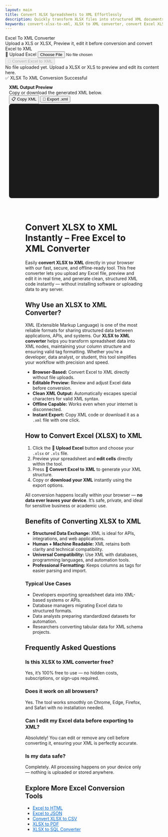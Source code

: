 ```yaml
---
layout: main
title: Convert XLSX Spreadsheets to XML Effortlessly
description: Quickly transform XLSX files into structured XML documents with  browser-based XLSX to XML converter. Fast, secure, and offline-friendly.
keywords: convert-xlsx-to-xml, XLSX to XML converter, convert Excel XLSX to XML, online XLSX to XML tool, free XLSX to XML
---
```

<script src="https://cdnjs.cloudflare.com/ajax/libs/xlsx/0.18.5/xlsx.full.min.js"></script>

<script src="https://cdnjs.cloudflare.com/ajax/libs/xlsx/0.18.5/xlsx.full.min.js"></script>

<div class="csvx-container">
  <div class="csvx-panel" id="csvPanelXml">
    <div class="panel-header">
      <div>
        <div class="title">Excel To XML Converter</div>
        <div class="small">Upload a XLS or XLSX, Preview it, edit it before conversion and convert Excel to XML </div>
      </div>
      <div class="controls">
        <label class="csvx-btn" id="uploadBtnXml" title="Upload CSV">
          📂 Upload Excel
          <input id="fileInputXml" type="file" accept=".xls, .xlsx">
        </label>
        <button class="csvx-btn primary" id="convertBtnXml" disabled title="Convert Excel to XML">🔄 Convert Excel to XML</button>
      </div>
    </div>
    <div id="csvPreviewXml" class="csvx-preview" contenteditable>
      <div class="small" id="placeholderXml">No file uploaded yet. Upload a XLSX or XLS to preview and edit its content here.</div>
    </div>
    <div id="toastXml" class="csvx-toast">✅ XLSX To XML Conversion Successful</div>
  </div>
</div>

<div class="csvx-container">  
  <div id="xmlPanel" class="csvx-excel-panel">
    <div class="csvx-panel" style="padding:12px;">
      <div class="excel-header">
        <div>
          <div style="font-weight:700">XML Output Preview</div>
          <div class="small">Copy or download the generated XML below.</div>
        </div>
        <div class="controls">
          <button class="csvx-btn" id="copyXmlBtn" title="Copy XML to Clipboard">📋 Copy XML</button>
          <button class="csvx-btn" id="exportXmlBtn" title="Download as XML File">💾 Export .xml</button>
        </div>
      </div>
      <textarea id="xmlPreview" class="csvx-preview" style="min-height:300px; background:#1b1b1b; color:#eee; font-family:monospace; padding:10px; border:none; width:100%; border-radius:8px;" contenteditable="true"></textarea>
    </div>
  </div>
</div>

<script src="/assets/js/xlsx-to-xml.js"></script>

<div style="margin:4rem">

<h1>Convert XLSX to XML Instantly – Free Excel to XML Converter</h1>

<p>
Easily <strong>convert XLSX to XML</strong> directly in your browser with our fast, secure, and offline-ready tool. 
This free converter lets you upload any Excel file, preview and edit it in real time, and generate 
clean, structured XML code instantly — without installing software or uploading data to any server.
</p>

<h2>Why Use an XLSX to XML Converter?</h2>

<p>
XML (Extensible Markup Language) is one of the most reliable formats for sharing structured data between applications, APIs, and systems.  
Our <strong>XLSX to XML converter</strong> helps you transform spreadsheet data into XML nodes, maintaining your column structure 
and ensuring valid tag formatting. Whether you’re a developer, data analyst, or student, this tool simplifies your workflow 
with precision and speed.
</p>

<ul>
  <li><strong>Browser-Based:</strong> Convert Excel to XML directly without file uploads.</li>
  <li><strong>Editable Preview:</strong> Review and adjust Excel data before conversion.</li>
  <li><strong>Clean XML Output:</strong> Automatically escapes special characters for valid XML syntax.</li>
  <li><strong>Offline Capable:</strong> Works even when your internet is disconnected.</li>
  <li><strong>Instant Export:</strong> Copy XML code or download it as a <code>.xml</code> file with one click.</li>
</ul>

<h2>How to Convert Excel (XLSX) to XML</h2>

<ol>
  <li>Click the <strong>📂 Upload Excel</strong> button and choose your <code>.xlsx</code> or <code>.xls</code> file.</li>
  <li>Preview your spreadsheet and <strong>edit cells</strong> directly within the tool.</li>
  <li>Press <strong>🔄 Convert Excel to XML</strong> to generate your XML structure.</li>
  <li>Copy or <strong>download your XML</strong> instantly using the export options.</li>
</ol>

<p>
All conversion happens locally within your browser — <strong>no data ever leaves your device</strong>. 
It’s safe, private, and ideal for sensitive business or academic use.
</p>

<h2>Benefits of Converting XLSX to XML</h2>

<ul>
  <li><strong>Structured Data Exchange:</strong> XML is ideal for APIs, integrations, and web applications.</li>
  <li><strong>Human + Machine Readable:</strong> XML retains both clarity and technical compatibility.</li>
  <li><strong>Universal Compatibility:</strong> Use XML with databases, programming languages, and automation tools.</li>
  <li><strong>Professional Formatting:</strong> Keeps columns as tags for easier parsing and import.</li>
</ul>

<h3>Typical Use Cases</h3>

<ul>
  <li>Developers exporting spreadsheet data into XML-based systems or APIs.</li>
  <li>Database managers migrating Excel data to structured formats.</li>
  <li>Data analysts preparing standardized datasets for automation.</li>
  <li>Researchers converting tabular data for XML schema projects.</li>
</ul>

<h2>Frequently Asked Questions</h2>

<h3>Is this XLSX to XML converter free?</h3>
<p>Yes, it’s 100% free to use — no hidden costs, subscriptions, or sign-ups required.</p>

<h3>Does it work on all browsers?</h3>
<p>Yes. The tool works smoothly on Chrome, Edge, Firefox, and Safari with no installation needed.</p>

<h3>Can I edit my Excel data before exporting to XML?</h3>
<p>Absolutely! You can edit or remove any cell before converting it, ensuring your XML is perfectly accurate.</p>

<h3>Is my data safe?</h3>
<p>Completely. All processing happens on your device only — nothing is uploaded or stored anywhere.</p>

<h2>Explore More Excel Conversion Tools</h2>
<ul>
  <li><a href="excel-to-html" style="color:#0066cc; text-decoration:underline;">Excel to HTML</a></li>
  <li><a href="excel-to-json" style="color:#0066cc; text-decoration:underline;">Excel to JSON</a></li>
  <li><a href="convert-xlsx-to-csv" style="color:#0066cc; text-decoration:underline;">Convert XLSX to CSV</a></li>
  <li><a href="xlsx-to-pdf" style="color:#0066cc; text-decoration:underline;">XLSX to PDF</a></li>
  <li><a href="xlsx-to-sql-converter" style="color:#0066cc; text-decoration:underline;">XLSX to SQL Converter</a></li>
</ul>

</div>


<!-- ✅ WebApplication Schema -->
<script type="application/ld+json">
{
  "@context": "https://schema.org",
  "@type": "WebApplication",
  "name": "XLSX to XML Converter",
  "alternateName": "Convert Excel Spreadsheets to XML Online",
  "operatingSystem": "Any",
  "applicationCategory": "UtilityApplication",
  "applicationSubCategory": "File Conversion",
  "description": "Convert Excel XLSX and XLS spreadsheets to XML format instantly with this free browser-based converter. No uploads, no installations — fast, secure, and private data conversion directly on your device.",
  "url": "https://smallsuggestions.com/convert-xlsx-to-xml",
  "image": "https://smallsuggestions.com/assets/img/xlsx-to-xml-tool.webp",
  "creator": {
    "@type": "Organization",
    "name": "Small Suggestions",
    "url": "https://smallsuggestions.com"
  },
  "featureList": [
    "Instant XLSX to XML conversion",
    "Preview and edit data before exporting",
    "Download XML instantly",
    "No software installation required",
    "Completely client-side — no data uploads"
  ],
  "offers": {
    "@type": "Offer",
    "price": "0",
    "priceCurrency": "USD",
    "category": "Free"
  },
  "softwareVersion": "1.0.0",
  "browserRequirements": "Works on all JavaScript-enabled browsers",
  "permissions": "No data storage or tracking involved",
  "inLanguage": "en",
  "about": {
    "@type": "Thing",
    "name": "Excel to XML Conversion",
    "sameAs": [
      "https://en.wikipedia.org/wiki/Microsoft_Excel",
      "https://en.wikipedia.org/wiki/XML"
    ]
  },
  "relatedLink": [
    "https://smallsuggestions.com/excel-to-html",
    "https://smallsuggestions.com/excel-to-json",
    "https://smallsuggestions.com/convert-xlsx-to-csv",
    "https://smallsuggestions.com/xlsx-to-pdf",
    "https://smallsuggestions.com/xlsx-to-sql-converter"
  ]
}
</script>

<!-- ✅ ConvertAction Schema -->
<script type="application/ld+json">
{
  "@context": "https://schema.org",
  "@type": "Action",
  "@id": "#convertXlsxToXml",
  "name": "Convert XLSX to XML",
  "description": "This online tool lets you convert Excel files (.xls or .xlsx) into XML directly in your browser with no uploads or installations.",
  "actionStatus": "PotentialActionStatus",
  "agent": {
    "@type": "WebApplication",
    "name": "XLSX to XML Converter",
    "url": "https://smallsuggestions.com/convert-xlsx-to-xml"
  },
  "object": {
    "@type": "Dataset",
    "name": "Excel Spreadsheet",
    "description": "Excel file containing structured data."
  },
  "result": {
    "@type": "Dataset",
    "name": "XML Output",
    "description": "XML file generated from the uploaded Excel data."
  },
  "target": {
    "@type": "EntryPoint",
    "urlTemplate": "https://smallsuggestions.com/convert-xlsx-to-xml",
    "actionPlatform": [
      "https://schema.org/DesktopWebPlatform",
      "https://schema.org/MobileWebPlatform"
    ]
  }
}
</script>

<!-- ✅ Dataset Schema -->
<script type="application/ld+json">
{
  "@context": "https://schema.org",
  "@graph": [
    {
      "@type": "Dataset",
      "@id": "#inputExcelDataset",
      "name": "Excel Data Input",
      "description": "Structured Excel (XLS/XLSX) data uploaded by users for conversion into XML format.",
      "keywords": ["Excel", "XLSX", "Spreadsheet", "Data conversion"],
      "license": "https://creativecommons.org/licenses/by/4.0/",
      "creator": {
        "@type": "Organization",
        "name": "Small Suggestions"
      }
    },
    {
      "@type": "Dataset",
      "@id": "#outputXmlDataset",
      "name": "XML File Output",
      "description": "XML file generated from the input Excel data, properly formatted and ready for use.",
      "keywords": ["XML", "Spreadsheet", "Data export", "Structured XML"],
      "license": "https://creativecommons.org/licenses/by/4.0/",
      "creator": {
        "@type": "Organization",
        "name": "Small Suggestions"
      }
    }
  ]
}
</script>

<!-- ✅ HowTo Schema -->
<script type="application/ld+json">
{
  "@context": "https://schema.org",
  "@type": "HowTo",
  "name": "How to Convert XLSX to XML",
  "description": "Follow these steps to convert your Excel spreadsheet into XML format using our free online tool.",
  "step": [
    {
      "@type": "HowToStep",
      "position": 1,
      "name": "Upload Excel File",
      "text": "Click the Upload button and select your Excel file (.xls or .xlsx) from your device."
    },
    {
      "@type": "HowToStep",
      "position": 2,
      "name": "Preview and Edit",
      "text": "View your spreadsheet in the preview panel and modify any data if needed."
    },
    {
      "@type": "HowToStep",
      "position": 3,
      "name": "Convert to XML",
      "text": "Click the Convert Excel to XML button to generate your XML file."
    },
    {
      "@type": "HowToStep",
      "position": 4,
      "name": "Download XML File",
      "text": "Copy or download your XML file for use in databases, web apps, or APIs."
    }
  ]
}
</script>

<!-- ✅ ItemList Schema (Related Tools) -->
<script type="application/ld+json">
{
  "@context": "https://schema.org",
  "@type": "ItemList",
  "name": "Related Excel Conversion Tools",
  "itemListOrder": "Ascending",
  "itemListElement": [
    { "@type": "ListItem", "position": 1, "name": "Excel to HTML", "url": "https://smallsuggestions.com/excel-to-html" },
    { "@type": "ListItem", "position": 2, "name": "Excel to JSON", "url": "https://smallsuggestions.com/excel-to-json" },
    { "@type": "ListItem", "position": 3, "name": "Convert XLSX to CSV", "url": "https://smallsuggestions.com/convert-xlsx-to-csv" },
    { "@type": "ListItem", "position": 4, "name": "XLSX to PDF", "url": "https://smallsuggestions.com/xlsx-to-pdf" },
    { "@type": "ListItem", "position": 5, "name": "XLSX to SQL Converter", "url": "https://smallsuggestions.com/xlsx-to-sql-converter" }
  ]
}
</script>

<!-- ✅ FAQPage Schema -->
<script type="application/ld+json">
{
  "@context": "https://schema.org",
  "@type": "FAQPage",
  "mainEntity": [
    {
      "@type": "Question",
      "name": "Is this XLSX to XML converter free to use?",
      "acceptedAnswer": { "@type": "Answer", "text": "Yes, our XLSX to XML converter is completely free and works directly in your browser." }
    },
    {
      "@type": "Question",
      "name": "Does the conversion happen online or offline?",
      "acceptedAnswer": { "@type": "Answer", "text": "All conversions are performed locally in your browser. No data is uploaded or stored on any server." }
    },
    {
      "@type": "Question",
      "name": "Which Excel formats are supported?",
      "acceptedAnswer": { "@type": "Answer", "text": "You can upload both .xls and .xlsx files for conversion to XML." }
    },
    {
      "@type": "Question",
      "name": "Can I edit my spreadsheet before converting?",
      "acceptedAnswer": { "@type": "Answer", "text": "Yes, the live preview allows you to modify cells before generating XML output." }
    },
    {
      "@type": "Question",
      "name": "Is my data safe during conversion?",
      "acceptedAnswer": { "@type": "Answer", "text": "Yes, the entire process happens locally on your device. No external servers are involved." }
    },
    {
      "@type": "Question",
      "name": "Do I need to install any software?",
      "acceptedAnswer": { "@type": "Answer", "text": "No installation is required — the tool works directly in your web browser." }
    },
    {
      "@type": "Question",
      "name": "Can I use it on mobile devices?",
      "acceptedAnswer": { "@type": "Answer", "text": "Yes, it works on all modern mobile browsers that support JavaScript." }
    },
    {
      "@type": "Question",
      "name": "Will my XML maintain proper formatting?",
      "acceptedAnswer": { "@type": "Answer", "text": "Yes, all XML files are properly formatted with tags corresponding to your spreadsheet columns." }
    },
    {
      "@type": "Question",
      "name": "Can I convert large Excel files?",
      "acceptedAnswer": { "@type": "Answer", "text": "Yes, it can handle large files efficiently, depending on your browser's memory capacity." }
    },
    {
      "@type": "Question",
      "name": "Which browsers are supported?",
      "acceptedAnswer": { "@type": "Answer", "text": "The converter works on Chrome, Firefox, Edge, Safari, and other modern browsers." }
    }
  ]
}
</script>
